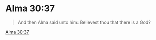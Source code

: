 # Alma 30:37

> And then Alma said unto him: Believest thou that there is a God?

[Alma 30:37](https://www.churchofjesuschrist.org/study/scriptures/bofm/alma/30?lang=eng&id=p37#p37)


